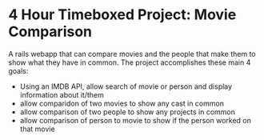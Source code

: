 # 4 Hour Timeboxed Project: Movie Comparison

A rails  webapp that can compare movies and the people that make them to show what they have in common. The project accomplishes these main 4 goals:

* Using an IMDB API, allow search of movie or person and display information about it/them
* allow comparidon of two movies to show any cast in common
* allow comparison of two people to show any projects in common
* allow comparison of person to movie to show if the person worked on that movie